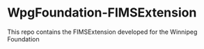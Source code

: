 # WpgFoundation-FIMSExtension
This repo contains the FIMSExtension developed for the Winnipeg Foundation
